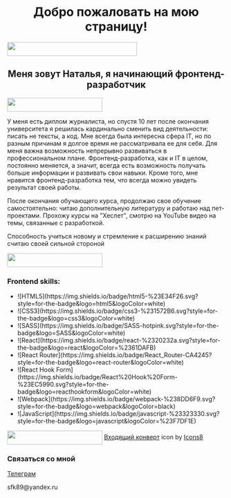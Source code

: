 <h1 align="center">Добро пожаловать на мою страницу! </h1>
<img src="https://disk.yandex.ru/i/RZe5UKX2tySsfA" height="32" align='center' width='300px' margin-top='20px'/>
<h2 align="center">Меня зовут Наталья, я начинающий фронтенд-разработчик</h2>
<img src="https://disk.yandex.ru/i/RZe5UKX2tySsfA" height="32" align='center' width='220px' margin-top='10px'/>

<p>У меня есть диплом журналиста, но спустя 10 лет после окончания университета я решилась кардинально сменить вид деятельности: писать не тексты, а код. Мне всегда была интересна сфера IT, но по разным причинам я долгое время не рассматривала ее для себя. Для меня важна возможность непрерывно развиваться в профессиональном плане. Фронтенд-разработка, как и IT в целом, постоянно меняется, а значит, всегда есть возможность получать больше информации и развивать свои навыки. Кроме того, мне нравится фронтенд-разработка тем, что всегда можно увидеть результат своей работы.</p>

<p>После окончания обучающего курса, продолжаю свое обучение самостоятельно: читаю дополнительную литературу и работаю над пет-проектами. Прохожу курсы на "Хеслет", смотрю на YouTube видео на темы, связанные с разработкой.</p>

<p>Способность учиться новому и стремление к расширению знаний считаю своей сильной стороной</p>
<img src="https://disk.yandex.ru/i/RZe5UKX2tySsfA" height="32" align='center' width='220px' margin-top='10px'/>
<h3> Frontend skills:</h3>
<ul list-decoration='none'>
<li>![HTML5](https://img.shields.io/badge/html5-%23E34F26.svg?style=for-the-badge&logo=html5&logoColor=white)</li>
<li>![CSS3](https://img.shields.io/badge/css3-%231572B6.svg?style=for-the-badge&logo=css3&logoColor=white)</li>
<li>![SASS](https://img.shields.io/badge/SASS-hotpink.svg?style=for-the-badge&logo=SASS&logoColor=white)</li>
<li>![React](https://img.shields.io/badge/react-%2320232a.svg?style=for-the-badge&logo=react&logoColor=%2361DAFB)</li>
<li>![React Router](https://img.shields.io/badge/React_Router-CA4245?style=for-the-badge&logo=react-router&logoColor=white)</li>
<li>![React Hook Form](https://img.shields.io/badge/React%20Hook%20Form-%23EC5990.svg?style=for-the-badge&logo=reacthookform&logoColor=white)</li>
<li>![Webpack](https://img.shields.io/badge/webpack-%238DD6F9.svg?style=for-the-badge&logo=webpack&logoColor=black)</li>
<li>![JavaScript](https://img.shields.io/badge/javascript-%23323330.svg?style=for-the-badge&logo=javascript&logoColor=%23F7DF1E)</li>
</ul>
<img src="https://disk.yandex.ru/i/RZe5UKX2tySsfA" height="32" align='center' width='220px' margin-top='10px'/>
<a target="_blank" href="https://icons8.com/icon/ZRnW1FKl7Mh9/входящий-конверт">Входящий конверт</a> icon by <a target="_blank" href="https://icons8.com">Icons8</a><h3>Связаться со мной</h3>
<a href='https://t.me/nataliezaitceva'>Телеграм</a>
<p>sfk89@yandex.ru</p>
